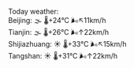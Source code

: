 Today weather:  
Beijing: 🌫  🌡️+24°C 🌬️↖11km/h  
Tianjin: 🌫  🌡️+26°C 🌬️↑22km/h  
Shijiazhuang: ☀️   🌡️+33°C 🌬️↖15km/h  
Tangshan: ☀️   🌡️+31°C 🌬️↑22km/h  
